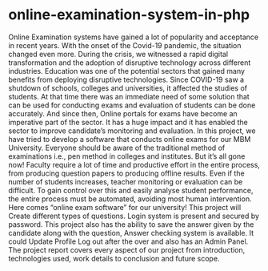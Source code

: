 # online-examination-system-in-php
Online Examination systems have gained a lot of popularity and acceptance in recent years. With the onset of the Covid-19 pandemic, the situation changed even more. During the crisis, we witnessed a rapid digital transformation and the adoption of disruptive technology across different industries. Education was one of the potential sectors that gained many benefits from deploying disruptive technologies. Since COVID-19 saw a shutdown of schools, colleges and universities, it affected the studies of students. At that time there was an immediate need of some solution that can be used for conducting exams and evaluation of students can be done accurately. And since then, Online portals for exams have become an imperative part of the sector. It has a huge impact and it has enabled the sector to improve candidate’s monitoring and evaluation.
In this project, we have tried to develop a software that conducts online exams for our MBM University. Everyone should be aware of the traditional method of examinations i.e., pen method in colleges and institutes. But it’s all gone now! Faculty require a lot of time and productive effort in the entire process, from producing question papers to producing offline results. Even if the number of students increases, teacher monitoring or evaluation can be difficult. To gain control over this and easily analyse student performance, the entire process must be automated, avoiding most human intervention. Here comes “online exam software” for our university!
This project will Create different types of questions. Login system is present and secured by password. This project also has the ability to save the answer given by the candidate along with the question, Answer checking system is available. It could Update Profile Log out after the over and also has an Admin Panel.
The project report covers every aspect of our project from introduction, technologies used, work details to conclusion and future scope.

